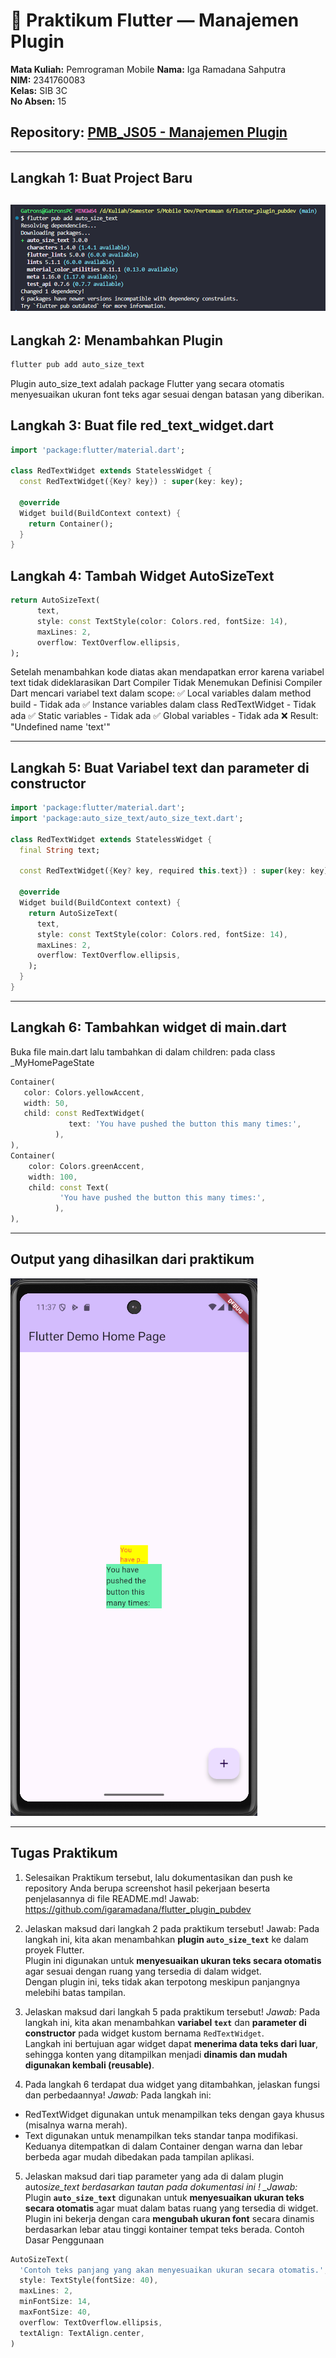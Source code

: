 # 📱 Praktikum Flutter — Manajemen Plugin

**Mata Kuliah:** Pemrograman Mobile
**Nama:** Iga Ramadana Sahputra  
**NIM:** 2341760083  
**Kelas:** SIB 3C  
**No Absen:** 15

## **Repository:** [PMB_JS05 - Manajemen Plugin](https://github.com/igaramadana/flutter_plugin_pubdev)

---

## Langkah 1: Buat Project Baru

## ![project baru](images/1.png)

## Langkah 2: Menambahkan Plugin

```dart
flutter pub add auto_size_text
```

Plugin auto_size_text adalah package Flutter yang secara otomatis menyesuaikan ukuran font teks agar sesuai dengan batasan yang diberikan.

## Langkah 3: Buat file red_text_widget.dart

```dart
import 'package:flutter/material.dart';

class RedTextWidget extends StatelessWidget {
  const RedTextWidget({Key? key}) : super(key: key);

  @override
  Widget build(BuildContext context) {
    return Container();
  }
}
```

## Langkah 4: Tambah Widget AutoSizeText

```dart
return AutoSizeText(
      text,
      style: const TextStyle(color: Colors.red, fontSize: 14),
      maxLines: 2,
      overflow: TextOverflow.ellipsis,
);
```

Setelah menambahkan kode diatas akan mendapatkan error karena variabel text tidak dideklarasikan
Dart Compiler Tidak Menemukan Definisi
Compiler Dart mencari variabel text dalam scope:
✅ Local variables dalam method build - Tidak ada
✅ Instance variables dalam class RedTextWidget - Tidak ada
✅ Static variables - Tidak ada
✅ Global variables - Tidak ada
❌ Result: "Undefined name 'text'"

---

## Langkah 5: Buat Variabel text dan parameter di constructor

```dart
import 'package:flutter/material.dart';
import 'package:auto_size_text/auto_size_text.dart';

class RedTextWidget extends StatelessWidget {
  final String text;

  const RedTextWidget({Key? key, required this.text}) : super(key: key);

  @override
  Widget build(BuildContext context) {
    return AutoSizeText(
      text,
      style: const TextStyle(color: Colors.red, fontSize: 14),
      maxLines: 2,
      overflow: TextOverflow.ellipsis,
    );
  }
}
```

---

## Langkah 6: Tambahkan widget di main.dart

Buka file main.dart lalu tambahkan di dalam children: pada class \_MyHomePageState

```dart
Container(
   color: Colors.yellowAccent,
   width: 50,
   child: const RedTextWidget(
             text: 'You have pushed the button this many times:',
          ),
),
Container(
    color: Colors.greenAccent,
    width: 100,
    child: const Text(
           'You have pushed the button this many times:',
          ),
),
```

---

## Output yang dihasilkan dari praktikum

![Hasil run](images/2.png)

---

## Tugas Praktikum

1. Selesaikan Praktikum tersebut, lalu dokumentasikan dan push ke repository Anda berupa screenshot hasil pekerjaan beserta penjelasannya di file README.md!
   Jawab: https://github.com/igaramadana/flutter_plugin_pubdev

2. Jelaskan maksud dari langkah 2 pada praktikum tersebut!
   Jawab: Pada langkah ini, kita akan menambahkan **plugin `auto_size_text`** ke dalam proyek Flutter.  
   Plugin ini digunakan untuk **menyesuaikan ukuran teks secara otomatis** agar sesuai dengan ruang yang tersedia di dalam widget.  
   Dengan plugin ini, teks tidak akan terpotong meskipun panjangnya melebihi batas tampilan.

3. Jelaskan maksud dari langkah 5 pada praktikum tersebut!
   _Jawab:_ Pada langkah ini, kita akan menambahkan **variabel `text`** dan **parameter di constructor** pada widget kustom bernama `RedTextWidget`.  
   Langkah ini bertujuan agar widget dapat **menerima data teks dari luar**, sehingga konten yang ditampilkan menjadi **dinamis dan mudah digunakan kembali (reusable)**.

4. Pada langkah 6 terdapat dua widget yang ditambahkan, jelaskan fungsi dan perbedaannya!
   _Jawab:_ Pada langkah ini:

- RedTextWidget digunakan untuk menampilkan teks dengan gaya khusus (misalnya warna merah).
- Text digunakan untuk menampilkan teks standar tanpa modifikasi.
  Keduanya ditempatkan di dalam Container dengan warna dan lebar berbeda agar mudah dibedakan pada tampilan aplikasi.

5. Jelaskan maksud dari tiap parameter yang ada di dalam plugin auto*size_text berdasarkan tautan pada dokumentasi ini !
   \_Jawab:*
   Plugin **`auto_size_text`** digunakan untuk **menyesuaikan ukuran teks secara otomatis** agar muat dalam batas ruang yang tersedia di widget.  
   Plugin ini bekerja dengan cara **mengubah ukuran font** secara dinamis berdasarkan lebar atau tinggi kontainer tempat teks berada.
   Contoh Dasar Penggunaan

```dart
AutoSizeText(
  'Contoh teks panjang yang akan menyesuaikan ukuran secara otomatis.',
  style: TextStyle(fontSize: 40),
  maxLines: 2,
  minFontSize: 14,
  maxFontSize: 40,
  overflow: TextOverflow.ellipsis,
  textAlign: TextAlign.center,
)

```
